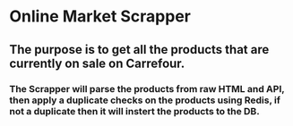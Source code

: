 # Online Market Scrapper 

## The purpose is to get all the products that are currently on sale on Carrefour.
### The Scrapper will parse the products from raw HTML and API, then apply a duplicate checks on the products using Redis, if not a duplicate then it will instert the products to the DB.
